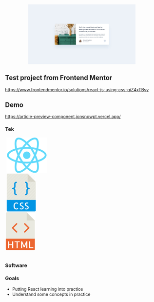<p align="center">
  <img src="https://github.com/jonsnowpt/articlePreviewComponent/blob/main/src/assets/frontendmentor_project-min.jpg" alt="Frontend Mentor Project 1" width="70%" />
</p>

## Test project from Frontend Mentor

https://www.frontendmentor.io/solutions/react-js-using-css-qiZ4xTBsy


## Demo

https://article-preview-component.jonsnowpt.vercel.app/

### Tek

<table>
<div style="margin-left: 5px; align: center;">
  <img src="https://github.com/jonsnowpt/articlePreviewComponent/blob/main/src/assets/1280px-React-icon.svg" alt="React">
  </div>
  <div style="padding-left: 5px;">
  <img src="https://github.com/jonsnowpt/articlePreviewComponent/blob/main/src/assets/23_-_CSS_File_Flat-512.svg" alt="CSS">
  </div>
    <div>
  <img src="https://github.com/jonsnowpt/articlePreviewComponent/blob/main/src/assets/760858_html_512x512.svg" alt="HTML">
  </div>
  </table>
  

### Software


### Goals

- Putting React learning into practice
- Understand some concepts in practice
